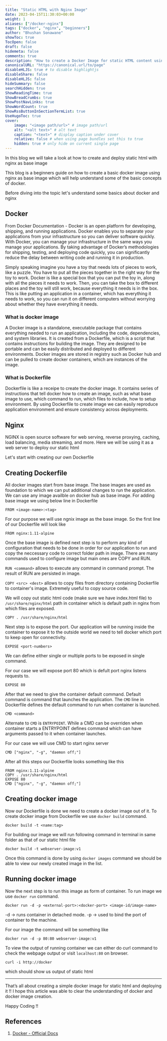 ```yaml
---
title: "Static HTML with Nginx Image"
date: 2023-04-15T11:30:03+00:00
weight: 1
aliases: ["/docker-nginx"]
tags: ["docker", "nginx", "beginners"]
author: "Bhushan Sonawane"
showToc: true
TocOpen: false
draft: false
hidemeta: false
comments: true
description: "How to create a Docker Image for static HTML content using nginx"
canonicalURL: "https://canonical.url/to/page"
disableHLJS: true # to disable highlightjs
disableShare: false
disableHLJS: false
hideSummary: false
searchHidden: true
ShowReadingTime: true
ShowBreadCrumbs: true
ShowPostNavLinks: true
ShowWordCount: true
ShowRssButtonInSectionTermList: true
UseHugoToc: true
cover:
    image: "<image path/url>" # image path/url
    alt: "<alt text>" # alt text
    caption: "<text>" # display caption under cover
    relative: false # when using page bundles set this to true
    hidden: true # only hide on current single page
---
```


In this blog we will take a look at how to create and deploy static html with nginx as base image 

This blog is a beginners guide on how to create a basic docker image using nginx as base image which will help understand some of the basic concepts of docker. 

Before diving into the topic let's understand some basics about docker and nginx

## Docker
From Docker Documentation - Docker is an open platform for developing, shipping, and running applications. Docker enables you to separate your applications from your infrastructure so you can deliver software quickly. With Docker, you can manage your infrastructure in the same ways you manage your applications. By taking advantage of Docker’s methodologies for shipping, testing, and deploying code quickly, you can significantly reduce the delay between writing code and running it in production.

Simply speaking imagine you have a toy that needs lots of pieces to work, like a puzzle. You have to put all the pieces together in the right way for the toy to work. Docker is like a special box that you can put the toy in, along with all the pieces it needs to work. Then, you can take the box to different places and the toy will still work, because everything it needs is in the box. This is like putting an application in a container, which has everything it needs to work, so you can run it on different computers without worrying about whether they have everything it needs.

### What is docker image 
A Docker image is a standalone, executable package that contains everything needed to run an application, including the code, dependencies, and system libraries. It is created from a Dockerfile, which is a script that contains instructions for building the image. They are designed to be portable and can be easily distributed and deployed to different environments. 
Docker images are stored in registry such as Docker hub and can be pulled to create docker containers, which are instances of the image. 

### What is Dockerfile
Dockerfile is like a receipe to create the docker image. It contains series of instructions that tell docker how to create an image, such as what base image to use, which command to run, which files to include, how to setup environment. By using Dockerfile to create image we can easily reproduce application environment and ensure consistency across deployments. 

## Nginx

NGINX is open source software for web serving, reverse proxying, caching, load balancing, media streaming, and more. Here we will be using it as a web server to deploy our static html 

Let's start with creating our own Dockerfile

## Creating Dockerfile
All docker images start from base image. The base images are used as foundation to which we can put additional changes to run the application. We can use any image availble on docker hub as base image. For adding base image we using below line in Dockerfile

```
FROM <image-name>:<tag>
```

For our purpose we will use ngnix image as the base image. So the first line of our Dockerfile will look like

```
FROM nginx:1.11-alpine
```

Once the base image is defined next step is to perform any kind of configuration that needs to be done in order for our application to run and copy the neccessary code to correct folder path in image. There are many commands used to configure image but main ones are COPY and RUN.

`RUN <command>` allows to execute any command in command prompt. The result of RUN are persisted in image.

`COPY <src> <dest>` allows to copy files from directory containing Dockerfile to container's image. Extremely useful to copy source code.

We will copy out static html code (make sure we have index.html file) to `/usr/share/nginx/html` path in container which is default path in nginx from which files are exposed. 

```
COPY . /usr/share/nginx/html
```

Next step is to expose the port. Our application will be running inside the container to expose it to the outside world we need to tell docker which port to keep open for connectivity. 

```
EXPOSE <port-numbers>
```

We can define either single or multiple ports to be exposed in single command. 

For our case we will expose port 80 which is defult port nginx listens requests to.

```
EXPOSE 80
```

After that we need to give the container default command. Default command is command that launches the application. The `CMD` line in Dockerfile defines the default command to run when container is launched.

```
CMD <command>
```

Alternate to `CMD` is `ENTRYPOINT`. While a CMD can be overriden when container starts a ENTRYPOINT defines command which can have arguments passed to it when container launches. 

For our case we will use CMD to start nginx server

```
CMD ["nginx", "-g", "daemon off;"]
```

After all this steps our Dockerfile looks something like this 

```
FROM nginx:1.11-alpine
COPY . /usr/share/nginx/html
EXPOSE 80
CMD ["nginx", "-g", "daemon off;"]
```

## Creating docker image

Now our Dockerfile is done we need to create a docker image out of it. To create docker image from Dockerfile we use `docker build` command. 

```
docker build -t <name:tag>
```

For building our image we will run following command in terminal in same folder as that of our static html file

```
docker build -t webserver-image:v1
```

Once this command is done by using `docker images` command we should be able to view our newly created image in the list. 

## Running docker image 
Now the next step is to run this image as form of container. To run image we use `docker run` command. 

```
docker run -d -p <external-port>:<docker-port> <image-id/image-name>
```

-d -> runs container in detached mode.
-p -> used to bind the port of container to the machine. 

For our image the command will be something like

```
docker run -d -p 80:80 webserver-image:v1
```

To view the output of running container we can either do curl command to check the webpage output or visit `localhost:80` on browser.

```
curl -i http://docker
```

which should show us output of static html

***

That’s all about creating a simple docker image for static html and deploying it !! I hope this article was able to clear the understanding of docker and docker image creation.

Happy Coding !!

## References
 
1. [Docker - Official Docs](https://docs.docker.com/engine/reference/commandline/image/)
